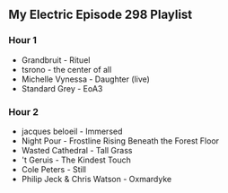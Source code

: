 ## My Electric Episode 298 Playlist

### Hour 1
* Grandbruit - Rituel
* tsrono - the center of all
* Michelle Vynessa - Daughter (live)
* Standard Grey - EoA3

### Hour 2
* jacques beloeil - Immersed
* Night Pour - Frostline Rising Beneath the Forest Floor
* Wasted Cathedral - Tall Grass
* 't Geruis - The Kindest Touch
* Cole Peters - Still
* Philip Jeck & Chris Watson - Oxmardyke
